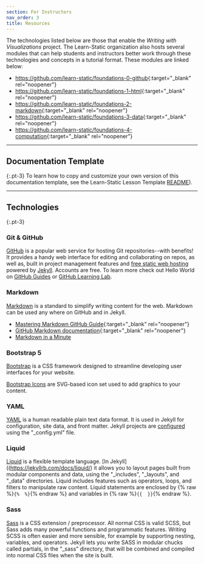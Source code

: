 ```yaml
---
section: For Instructors
nav_order: 3
title: Resources
---
```


The technologies listed below are those that enable the *Writing with Visualizations* project. 
The Learn-Static organization also hosts several modules that can help students and instructors better work through these technologies and concepts in a tutorial format. 
These modules are linked below:

- <https://github.com/learn-static/foundations-0-github>{:target="_blank" rel="noopener"}
- <https://github.com/learn-static/foundations-1-html>{:target="_blank" rel="noopener"}
- <https://github.com/learn-static/foundations-2-markdown>{:target="_blank" rel="noopener"}
- <https://github.com/learn-static/foundations-3-data>{:target="_blank" rel="noopener"}
- <https://github.com/learn-static/foundations-4-computation>{:target="_blank" rel="noopener"}

---

## Documentation Template

{:.pt-3}
To learn how to copy and customize your own version of this documentation template, see the Learn-Static Lesson Template [README](https://github.com/learn-static/lesson-template/blob/main/README.md)).

---

## Technologies

{:.pt-3}
### Git & GitHub

[GitHub](https://github.com/) is a popular web service for hosting Git repositories--with benefits!
It provides a handy web interface for editing and collaborating on repos, as well as, built in project management features and [free static web hosting](https://pages.github.com/) powered by [Jekyll](https://jekyllrb.com/).
Accounts are free.
To learn more check out Hello World on [GitHub Guides](https://guides.github.com/) or [GitHub Learning Lab](https://lab.github.com/).

### Markdown

[Markdown](https://daringfireball.net/projects/markdown/) is a standard to simplify writing content for the web. 
Markdown can be used any where on GitHub and in Jekyll.

- [Mastering Markdown GitHub Guide](https://guides.github.com/features/mastering-markdown/){:target="_blank" rel="noopener"}
- [GitHub Markdown documentation](https://docs.github.com/en/free-pro-team@latest/github/writing-on-github/basic-writing-and-formatting-syntax){:target="_blank" rel="noopener"}
- [Markdown in a Minute](https://evanwill.github.io/_drafts/notes/markdown-minute.html)

### Bootstrap 5

[Bootstrap](https://getbootstrap.com/) is a CSS framework designed to streamline developing user interfaces for your website.

[Bootstrap Icons](https://icons.getbootstrap.com/) are SVG-based icon set used to add graphics to your content.

### YAML

[YAML](http://www.yaml.org/) is a human readable plain text data format.
It is used in Jekyll for configuration, site data, and front matter.
Jekyll projects are [configured](https://jekyllrb.com/docs/configuration/) using the "_config.yml" file.

### Liquid

[Liquid](http://shopify.github.io/liquid/) is a flexible template language.
[In Jekyll]((https://jekyllrb.com/docs/liquid/) it allows you to layout pages built from modular components and data, using the "_includes", "_layouts", and "_data" directories.
Liquid includes features such as operators, loops, and filters to manipulate raw content. 
Liquid statements are enclosed by {% raw %}`{%  %}`{% endraw %} and variables in {% raw %}`{{  }}`{% endraw %}.

### Sass  

[Sass](http://sass-lang.com/) is a CSS extension / preprocessor. 
All normal CSS is valid SCSS, but Sass adds many powerful functions and programmatic features. 
Writing SCSS is often easier and more sensible, for example by supporting nesting, variables, and operators. 
Jekyll lets you write SASS in modular chucks called partials, in the "_sass" directory, that will be combined and compiled into normal CSS files when the site is built.
